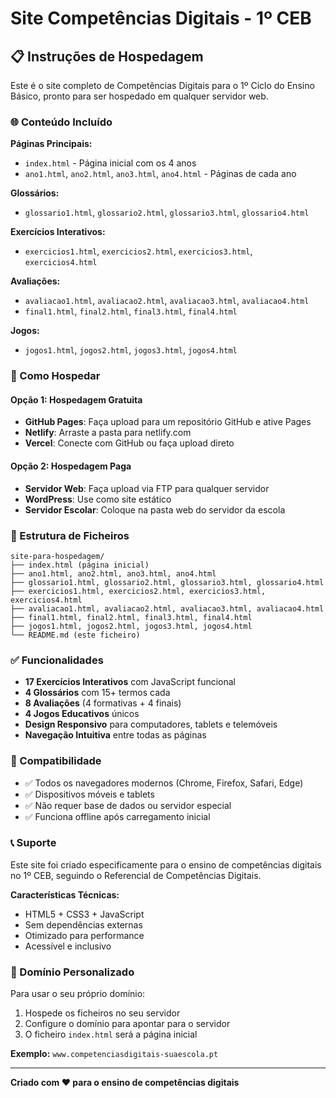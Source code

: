 # Site Competências Digitais - 1º CEB

## 📋 Instruções de Hospedagem

Este é o site completo de Competências Digitais para o 1º Ciclo do Ensino Básico, pronto para ser hospedado em qualquer servidor web.

### 🌐 Conteúdo Incluído

**Páginas Principais:**
- `index.html` - Página inicial com os 4 anos
- `ano1.html`, `ano2.html`, `ano3.html`, `ano4.html` - Páginas de cada ano

**Glossários:**
- `glossario1.html`, `glossario2.html`, `glossario3.html`, `glossario4.html`

**Exercícios Interativos:**
- `exercicios1.html`, `exercicios2.html`, `exercicios3.html`, `exercicios4.html`

**Avaliações:**
- `avaliacao1.html`, `avaliacao2.html`, `avaliacao3.html`, `avaliacao4.html`
- `final1.html`, `final2.html`, `final3.html`, `final4.html`

**Jogos:**
- `jogos1.html`, `jogos2.html`, `jogos3.html`, `jogos4.html`

### 🚀 Como Hospedar

#### Opção 1: Hospedagem Gratuita
- **GitHub Pages**: Faça upload para um repositório GitHub e ative Pages
- **Netlify**: Arraste a pasta para netlify.com
- **Vercel**: Conecte com GitHub ou faça upload direto

#### Opção 2: Hospedagem Paga
- **Servidor Web**: Faça upload via FTP para qualquer servidor
- **WordPress**: Use como site estático
- **Servidor Escolar**: Coloque na pasta web do servidor da escola

### 📁 Estrutura de Ficheiros

```
site-para-hospedagem/
├── index.html (página inicial)
├── ano1.html, ano2.html, ano3.html, ano4.html
├── glossario1.html, glossario2.html, glossario3.html, glossario4.html
├── exercicios1.html, exercicios2.html, exercicios3.html, exercicios4.html
├── avaliacao1.html, avaliacao2.html, avaliacao3.html, avaliacao4.html
├── final1.html, final2.html, final3.html, final4.html
├── jogos1.html, jogos2.html, jogos3.html, jogos4.html
└── README.md (este ficheiro)
```

### ✅ Funcionalidades

- **17 Exercícios Interativos** com JavaScript funcional
- **4 Glossários** com 15+ termos cada
- **8 Avaliações** (4 formativas + 4 finais)
- **4 Jogos Educativos** únicos
- **Design Responsivo** para computadores, tablets e telemóveis
- **Navegação Intuitiva** entre todas as páginas

### 🎯 Compatibilidade

- ✅ Todos os navegadores modernos (Chrome, Firefox, Safari, Edge)
- ✅ Dispositivos móveis e tablets
- ✅ Não requer base de dados ou servidor especial
- ✅ Funciona offline após carregamento inicial

### 📞 Suporte

Este site foi criado especificamente para o ensino de competências digitais no 1º CEB, seguindo o Referencial de Competências Digitais.

**Características Técnicas:**
- HTML5 + CSS3 + JavaScript
- Sem dependências externas
- Otimizado para performance
- Acessível e inclusivo

### 🔗 Domínio Personalizado

Para usar o seu próprio domínio:
1. Hospede os ficheiros no seu servidor
2. Configure o domínio para apontar para o servidor
3. O ficheiro `index.html` será a página inicial

**Exemplo:** `www.competenciasdigitais-suaescola.pt`

---

**Criado com ❤️ para o ensino de competências digitais**

